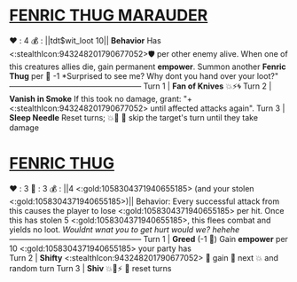 # [**__FENRIC THUG MARAUDER__**](<https://www.youtube.com/watch?v=kiyDawjd2e0>)
❤️ : 4
💰 : ||tdt$wit_loot 10||
**Behavior** Has <:stealthIcon:943248201790677052>🛡️ per other enemy alive. When one of this creatures allies die, gain permanent __empower__. Summon another **Fenric Thug** per 👥 -1
*Surprised to see me? Why dont you hand over your loot?"
—————————————————
Turn 1  | **Fan of Knives** 💥⚡🌀
Turn 2 | **Vanish in Smoke** If this took no damage, grant: "+<:stealthIcon:943248201790677052> until affected attacks again". 
Turn 3 | **Sleep Needle** Reset turns; 💥🎯 🔀 skip the target's turn until they take damage


# [**__FENRIC THUG__**](<https://www.youtube.com/watch?v=geQhMmSbK2k>)
❤️ : 3
🔷 : 3
💰 : ||4 <:gold:1058304371940655185> (and your stolen <:gold:1058304371940655185>)||
Behavior: Every successful attack from this causes the player to lose <:gold:1058304371940655185> per hit. Once this has stolen 5 <:gold:1058304371940655185>, this flees combat and yields no loot.
*Wouldnt wnat you to get hurt would we? hehehe*
—————————————————
Turn 1  | **Greed** (-1 🔷) Gain __empower__ per 10 <:gold:1058304371940655185> your party has  
Turn 2 | **Shifty** <:stealthIcon:943248201790677052> 🔀 gain 🎯 next 💥 and random turn
Turn 3 | **Shiv** 💥🚫⚡ 🔀  reset turns

